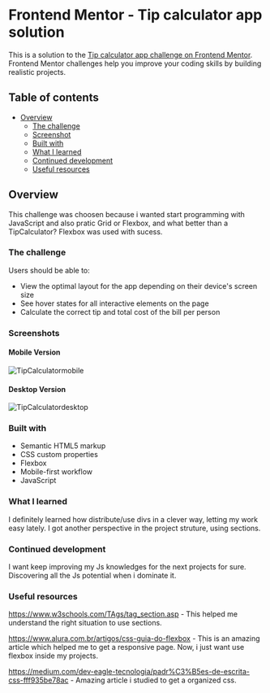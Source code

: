 # Frontend Mentor - Tip calculator app solution

This is a solution to the [Tip calculator app challenge on Frontend Mentor](https://www.frontendmentor.io/challenges/tip-calculator-app-ugJNGbJUX). Frontend Mentor challenges help you improve your coding skills by building realistic projects.

## Table of contents

- [Overview](#overview)
  - [The challenge](#the-challenge)
  - [Screenshot](#screenshot)
  - [Built with](#built-with)
  - [What I learned](#what-i-learned)
  - [Continued development](#continued-development)
  - [Useful resources](#useful-resources)


## Overview

This challenge was choosen because i wanted start programming with JavaScript and also pratic Grid or Flexbox, and what better than a TipCalculator? Flexbox was used with sucess.


### The challenge

Users should be able to:

- View the optimal layout for the app depending on their device's screen size
- See hover states for all interactive elements on the page
- Calculate the correct tip and total cost of the bill per person


### Screenshots

#### Mobile Version
![TipCalculatormobile](https://user-images.githubusercontent.com/125315391/228291827-aba36177-403c-4f22-8500-9da18c102cdf.png)

#### Desktop Version
![TipCalculatordesktop](https://user-images.githubusercontent.com/125315391/228292270-bcd164ab-ff2b-47b6-b288-c4f51f2e5fda.png)


### Built with

- Semantic HTML5 markup
- CSS custom properties
- Flexbox
- Mobile-first workflow
- JavaScript


### What I learned

I definitely learned how distribute/use divs in a clever way, letting my work easy lately. I got another perspective in the project struture, using sections.


### Continued development

I want keep improving my Js knowledges for the next projects for sure. Discovering all the Js potential when i dominate it.

### Useful resources

https://www.w3schools.com/TAgs/tag_section.asp - This helped me understand the right situation to use sections.

https://www.alura.com.br/artigos/css-guia-do-flexbox - This is an amazing article which helped me to get a responsive page. Now, i just want use flexbox inside my projects.

https://medium.com/dev-eagle-tecnologia/padr%C3%B5es-de-escrita-css-fff935be78ac - Amazing article i studied to get a organized css.
